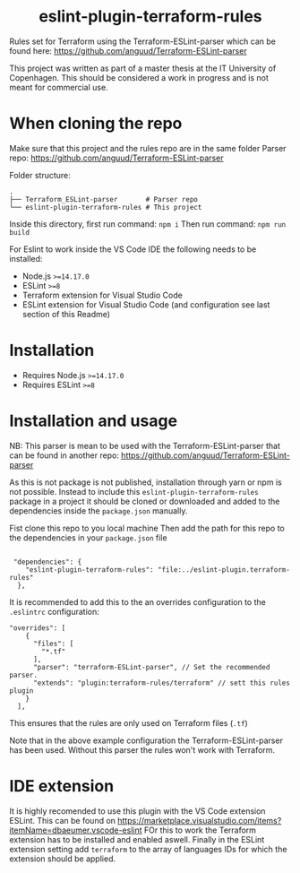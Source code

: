 <h1 align="center">eslint-plugin-terraform-rules</h1>

Rules set for Terraform using the Terraform-ESLint-parser which can be found here:
https://github.com/anguud/Terraform-ESLint-parser

This project was written as part of a master thesis at the IT University of Copenhagen.
This should be considered a work in progress and is not meant for commercial use.

# When cloning the repo

Make sure that this project and the rules repo are in the same folder
Parser repo: https://github.com/anguud/Terraform-ESLint-parser

Folder structure:

    .
    ├── Terraform_ESLint-parser       # Parser repo 
    └── eslint-plugin-terraform-rules # This project

Inside this directory, first run command: `npm i` 
Then run command: `npm run build` 

For Eslint to work inside the VS Code IDE the following needs to be installed: 
- Node.js `>=14.17.0`
- ESLint `>=8`
- Terraform extension for Visual Studio Code
- ESLint extension for Visual Studio Code (and configuration see last section of this Readme)


# Installation

- Requires Node.js `>=14.17.0`
- Requires ESLint `>=8`

# Installation and usage 

NB: This parser is mean to be used with the Terraform-ESLint-parser that can be found in another repo:
https://github.com/anguud/Terraform-ESLint-parser

As this is not package is not published, installation through yarn or npm is not possible. 
Instead to include this `eslint-plugin-terraform-rules` package in a project it should be cloned or downloaded and added to the dependencies inside the `package.json` manually. 

Fist clone this repo to you local machine 
Then add the path for this repo to the dependencies in your `package.json` file 

```JSONC

 "dependencies": {
    "eslint-plugin-terraform-rules": "file:../eslint-plugin.terraform-rules"
  },
```

It is recommended to add this to the an overrides configuration to the `.eslintrc` configuration: 

```JSONC
"overrides": [
    {
      "files": [
        "*.tf"
      ], 
      "parser": "terraform-ESLint-parser", // Set the recommended parser.
      "extends": "plugin:terraform-rules/terraform" // sett this rules plugin
    }
  ],
```

This ensures that the rules are only used on Terraform files (`.tf`)

Note that in the above example configuration the Terraform-ESLint-parser has been used. Without this parser the rules won't work with Terraform.


# IDE extension 

It is highly recomended to use this plugin with the VS Code extension ESLint. This can be found on https://marketplace.visualstudio.com/items?itemName=dbaeumer.vscode-eslint
FOr this to work the Terraform extension has to be installed and enabled aswell.
Finally in the ESLint extension setting add `terraform` to the array of languages IDs for which the extension should be applied.
